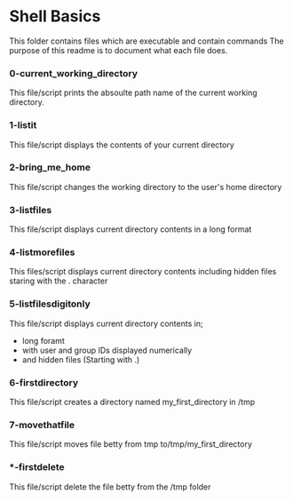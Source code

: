 # Shell Basics
This folder contains files which are executable and contain commands
The purpose of this readme is to document what each file does.

### 0-current_working_directory
This file/script prints the absoulte path name of the current working directory.

### 1-listit
This file/script displays the contents of your current directory

### 2-bring_me_home
This file/script changes the working directory to the user's home directory

### 3-listfiles
This file/script displays current directory contents in a long format

### 4-listmorefiles
This files/script displays current directory contents including hidden files staring with the . character

### 5-listfilesdigitonly
This file/script displays current directory contents in;
- long foramt
- with user and group IDs displayed numerically
- and hidden files (Starting with .)

### 6-firstdirectory
This file/script creates a directory named my_first_directory in /tmp

### 7-movethatfile
This file/script moves file betty from tmp to/tmp/my_first_directory

### *-firstdelete
This file/script delete the file betty from the /tmp folder

